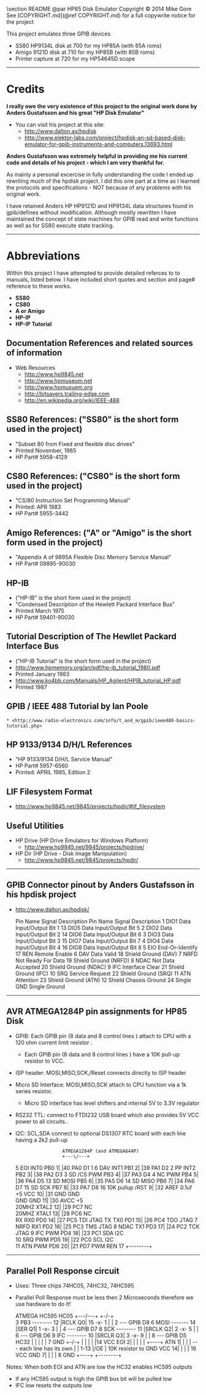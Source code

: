 \section README
 @par HP85 Disk Emulator Copyright &copy; 2014 Mike Gore
 See [COPYRIGHT.md](@ref COPYRIGHT.md) for a full copywrite notice for the project

 This project emulates three GPIB devices
  * SS80 HP9134L disk at 700 for my HP85A (with 85A roms)
  * Amigo 9121D disk  at 710 for my HP85B (with 85B roms)
  * Printer capture   at 720 for my HP54645D scope

___

# Credits

<b>I really owe the very existence of this project to the original work done by Anders Gustafsson and his great "HP Disk Emulator" </b>
 * You can visit his project at this site:
   * <http://www.dalton.ax/hpdisk>
   * <http://www.elektor-labs.com/project/hpdisk-an-sd-based-disk-emulator-for-gpib-instruments-and-computers.13693.html>

 <b>Anders Gustafsson was extremely helpful in providing me his current 
 code and details of his project - which I am very thankful for.</b>

 As mainly a personal excercise in fully understanding the code I 
 ended up rewriting much of the hpdisk project. I did this one part at a 
 time as I learned the protocols and specifications - NOT because of any 
 problems with his original work. 

 I have retained Anders HP HP9121D and HP9134L data structures found
 in gpib/defines without modification. Although mostly rewritten I have 
 maintained the concept of state machines for GPIB read and write functions 
 as well as for SS80 execute state tracking. 

___
# Abbreviations
Within this project I have attempted to provide detailed referces 
to to manuals, listed below.  I have included short quotes and 
section and page# reference to these works.
 * <b>SS80</b>
 * <b>CS80</b>
 * <b>A or Amigo</b>
 * <b>HP-IP</b>
 * <b>HP-IP Tutorial</b>

## Documentation References and related sources of information
 * Web Resources
   * <http://www.hp9845.net>
   * <http://www.hpmuseum.net>
   * <http://www.hpmusuem.org>
   * <http://bitsavers.trailing-edge.com>
   * <http://en.wikipedia.org/wiki/IEEE-488>

## SS80 References: ("SS80" is the short form used in the project)
   * "Subset 80 from Fixed and flexible disc drives"
   * Printed November, 1985
   * HP Part# 5958-4129 

## CS80 References: ("CS80" is the short form used in the project)
   * "CS/80 Instruction Set Programming Manual"
   * Printed: APR 1983
   * HP Part# 5955-3442

## Amigo References: ("A" or "Amigo" is the short form used in the project)
   * "Appendix A of 9895A Flexible Disc Memory Service Manual"
   * HP Part# 09895-90030

## HP-IB
   * ("HP-IB" is the short form used in the project)
   * "Condensed Description of the Hewlett Packard Interface Bus"
   * Printed March 1975
   * HP Part# 59401-90030

## Tutorial Description of The Hewllet Packard Interface Bus
   * ("HP-IB Tutorial" is the short form used in the project)
   * <http://www.hpmemory.org/an/pdf/hp-ib_tutorial_1980.pdf>
   * Printed January 1983
   * <http://www.ko4bb.com/Manuals/HP_Agilent/HPIB_tutorial_HP.pdf>
   * Printed 1987

## GPIB / IEEE 488 Tutorial by Ian Poole
    * <http://www.radio-electronics.com/info/t_and_m/gpib/ieee488-basics-tutorial.php>

## HP 9133/9134 D/H/L References
   * "HP 9133/9134 D/H/L Service Manual"
   * HP Part# 5957-6560
   * Printed: APRIL 1985, Edition 2

## LIF Filesystem Format
   * <http://www.hp9845.net/9845/projects/hpdir/#lif_filesystem>

## Useful Utilities
   * HP Drive  (HP Drive Emulators for Windows Platform)
     * <http://www.hp9845.net/9845/projects/hpdrive/>
   * HP Dir    (HP Drive - Disk Image Manipulation)
     * <http://www.hp9845.net/9845/projects/hpdir/>

___

## GPIB Connector pinout by Anders Gustafsson in his hpdisk project
  * http://www.dalton.ax/hpdisk/


      Pin Name 	Signal Description       Pin    Name 	Signal Description 
      1   DIO1 	Data Input/Output Bit 1  13 	DIO5 	Data Input/Output Bit 5 
      2   DIO2 	Data Input/Output Bit 2  14 	DIO6 	Data Input/Output Bit 6 
      3   DIO3 	Data Input/Output Bit 3  15 	DIO7 	Data Input/Output Bit 7 
      4   DIO4 	Data Input/Output Bit 4  16 	DIO8 	Data Input/Output Bit 8 
      5   EIO 	End-Or-Identify          17 	REN 	Remote Enable 
      6   DAV 	Data Valid               18 	Shield 	Ground (DAV) 
      7   NRFD 	Not Ready For Data       19 	Shield 	Ground (NRFD) 
      8   NDAC 	Not Data Accepted        20 	Shield 	Ground (NDAC) 
      9   IFC 	Interface Clear          21 	Shield 	Ground (IFC) 
      10  SRQ 	Service Request          22 	Shield 	Ground (SRQ) 
      11  ATN 	Attention                23 	Shield 	Ground (ATN) 
      12  Shield  Chassis Ground           24     Single GND Single Ground

___

## AVR ATMEGA1284P pin assignments for HP85 Disk
  * GPIB:  Each GPIB pin (8 data and 8 control lines ) attach to CPU with a 120 ohm current limit resistor .
    * Each GPIB pin (8 data and 8 control lines ) have a 10K pull-up resistor to VCC.
  * ISP header: MOSI,MISO,SCK,/Reset connects directly to ISP header
  * Micro SD Interface: MOSI,MISO,SCK attach to CPU function via a 1k series resistor.
    * Micro SD interface has level shifters and internal 5V to 3.3V regulator
  * RS232 TTL: connect to FTDI232 USB  board which also provides 5V VCC power to all circuits..
  * I2C: SCL,SDA connect to optional DS1307 RTC board with each line having a 2k2 pull-up


                         ATMEGA1284P (and ATMEGA644P) 
                         +---\/---+ 
       5 EOI INT0  PB0  1|        |40  PA0      D1  1 
       6 DAV INT1  PB1  2|        |39  PA1      D2  2 
         PP  INT2  PB2  3|        |38  PA2      D3  3 
      SD /CS  PWM  PB3  4|        |37  PA3      D4  4 
         NC   PWM  PB4  5|        |36  PA4      D5 13 
      SD     MOSI  PB5  6|        |35  PA5      D6 14 
      SD     MISO  PB6  7|        |34  PA6      D7 15 
      SD      SCK  PB7  8|        |33  PA7      D8 16 
      10K pullup  /RST  9|        |32  AREF     0.1uf 
         +5        VCC 10|        |31  GND      GND   
         GND       GND 11|        |30  AVCC     +5    
      20MHZ      XTAL2 12|        |29  PC7      NC    
      20MHZ      XTAL1 13|        |28  PC6      NC    
         RX   RX0  PD0 14|        |27  PC5  TDI JTAG 
         TX   TX0  PD1 15|        |26  PC4  TDO JTAG 
       7 NRFD RX1  PD2 16|        |25  PC3  TMS JTAG 
       8 NDAC TX1  PD3 17|        |24  PC2  TCK JTAG 
       9 IFC  PWM  PD4 18|        |23  PC1  SDA I2C   
      10 SRQ  PWM  PD5 19|        |22  PC0  SCL I2C  
      11 ATN  PWM  PD6 20|        |21  PD7  PWM REN 17 
                         +--------+ 

___ 

## Parallel Poll Response circuit
  * Uses: Three chips 74HC05, 74HC32, 74HC595
  * Parallel Poll Response must be less then 2 Microseconds therefore we use hardware to do it!


       ATMEGA	           HC595            HC05 
                         +---\/---+          +-\/-+  
       3 PB3 -------- 12 |RCLK  Q0| 15 -x- 1 |    | 2 --- GPIB D8 
       6 MOSI ------- 14 |SER   Q1| 1  -x- 3 |    | 4 --- GPIB D7 
       8 SCK -------- 11 |SRCLK Q2| 2  -x- 5 |    | 6 --- GPIB D6 
       9 IFC -------- 10 |SRCLR Q3| 3  -x- 9 |    | 8 --- GPIB D5 
             HC32        |        |     |    |    | 7 GND 
             +-\/-+      |        |     |    |    |14 VCC 
        EOI 2|    |      |        |     |    +----+ 
        ATN 1|    |      |        |     \--- each line has its own 
             |    | 1-13 |/OE     |          10K resistor to GND 
       VCC 14|    |      |        | 16 VCC 
       GND  7|    |      |        |  8 GND 
             +----+      +--------+ 


Notes: When both EOI and ATN are low the HC32 enables HC595 outputs
  * If any HC595 output is high the GPIB bus bit will be pulled low
  * IFC low resets the outputs low

